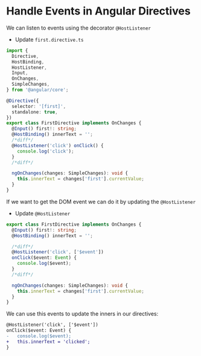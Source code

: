 # Handle Events in Angular Directives

We can listen to events using the decorator `@HostListener`

- Update `first.directive.ts`

```ts
import {
  Directive,
  HostBinding,
  HostListener,
  Input,
  OnChanges,
  SimpleChanges,
} from '@angular/core';

@Directive({
  selector: '[first]',
  standalone: true,
})
export class FirstDirective implements OnChanges {
  @Input() first!: string;
  @HostBinding() innerText = '';
  /*diff*/
  @HostListener('click') onClick() {
    console.log('click');
  }
  /*diff*/

  ngOnChanges(changes: SimpleChanges): void {
    this.innerText = changes['first'].currentValue;
  }
}

```

If we want to get the DOM event we can do it by updating the `@HostListener`

- Update `@HostListener`

```ts
export class FirstDirective implements OnChanges {
  @Input() first!: string;
  @HostBinding() innerText = '';

  /*diff*/
  @HostListener('click', ['$event']) 
  onClick($event: Event) {
    console.log($event);
  }
  /*diff*/

  ngOnChanges(changes: SimpleChanges): void {
    this.innerText = changes['first'].currentValue;
  }
}
```

We can use this events to update the inners in our directives:

```diff
@HostListener('click', ['$event']) 
onClick($event: Event) {
-   console.log($event);
+   this.innerText = 'clicked';
}
```
